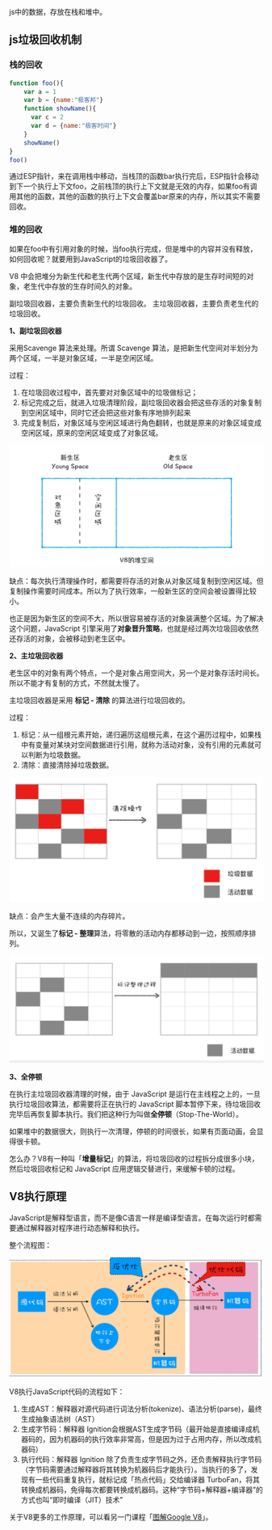 js中的数据，存放在栈和堆中。

## js垃圾回收机制

### 栈的回收

```js
function foo(){
    var a = 1
    var b = {name:"极客邦"}
    function showName(){
      var c = 2
      var d = {name:"极客时间"}
    }
    showName()
}
foo()
```

通过ESP指针，来在调用栈中移动，当栈顶的函数bar执行完后，ESP指针会移动到下一个执行上下文foo，之前栈顶的执行上下文就是无效的内存，如果foo有调用其他的函数，其他的函数的执行上下文会覆盖bar原来的内存，所以其实不需要回收。

### 堆的回收

如果在foo中有引用对象的时候，当foo执行完成，但是堆中的内容并没有释放，如何回收呢？就要用到JavaScript的垃圾回收器了。

V8 中会把堆分为新生代和老生代两个区域，新生代中存放的是生存时间短的对象，老生代中存放的生存时间久的对象。

副垃圾回收器，主要负责新生代的垃圾回收。
主垃圾回收器，主要负责老生代的垃圾回收。

**1、副垃圾回收器**

采用Scavenge 算法来处理。所谓 Scavenge 算法，是把新生代空间对半划分为两个区域，一半是对象区域，一半是空闲区域。

过程：
1. 在垃圾回收过程中，首先要对对象区域中的垃圾做标记；
2. 标记完成之后，就进入垃圾清理阶段，副垃圾回收器会把这些存活的对象复制到空闲区域中，同时它还会把这些对象有序地排列起来
3. 完成复制后，对象区域与空闲区域进行角色翻转，也就是原来的对象区域变成空闲区域，原来的空闲区域变成了对象区域。

![](images/img-20240502190598.png)

缺点：每次执行清理操作时，都需要将存活的对象从对象区域复制到空闲区域。但复制操作需要时间成本。所以为了执行效率，一般新生区的空间会被设置得比较小。

也正是因为新生区的空间不大，所以很容易被存活的对象装满整个区域。为了解决这个问题，JavaScript 引擎采用了**对象晋升策略**，也就是经过两次垃圾回收依然还存活的对象，会被移动到老生区中。

**2、主垃圾回收器**

老生区中的对象有两个特点，一个是对象占用空间大，另一个是对象存活时间长。所以不能才有复制的方式，不然就太慢了。

主垃圾回收器是采用 **标记 - 清除** 的算法进行垃圾回收的。

过程：
1. 标记：从一组根元素开始，递归遍历这组根元素，在这个遍历过程中，如果栈中有变量对某块对空间数据进行引用，就称为活动对象，没有引用的元素就可以判断为垃圾数据。
2. 清除：直接清除掉垃圾数据。

![](images/img-20240502190529.png)

缺点：会产生大量不连续的内存碎片。

所以，又诞生了**标记 - 整理**算法，将零散的活动内存都移动到一边，按照顺序排列。

![](images/img-20240502190547.png)

**3、全停顿**

在执行主垃圾回收器清理的时候，由于 JavaScript 是运行在主线程之上的，一旦执行垃圾回收算法，都需要将正在执行的 JavaScript 脚本暂停下来，待垃圾回收完毕后再恢复脚本执行。我们把这种行为叫做**全停顿**（Stop-The-World）。

如果堆中的数据很大，则执行一次清理，停顿的时间很长，如果有页面动画，会显得很卡顿。

怎么办？V8有一种叫「**增量标记**」的算法，将垃圾回收的过程拆分成很多小块，然后垃圾回收标记和 JavaScript 应用逻辑交替进行，来缓解卡顿的过程。


## V8执行原理

JavaScript是解释型语言，而不是像C语言一样是编译型语言。在每次运行时都需要通过解释器对程序进行动态解释和执行。

整个流程图：

![](images/img-20240502190597.png)

V8执行JavaScript代码的流程如下：
1. 生成AST：解释器对源代码进行词法分析(tokenize)、语法分析(parse)，最终生成抽象语法树（AST）
2. 生成字节码：解释器 Ignition会根据AST生成字节码（最开始是直接编译成机器码的，因为机器码的执行效率非常高，但是因为过于占用内存，所以改成机器码）
3. 执行代码：解释器 Ignition 除了负责生成字节码之外，还负责解释执行字节码（字节码需要通过解释器将其转换为机器码后才能执行）。当执行的多了，发现有一些代码重复执行，就标记成「热点代码」交给编译器 TurboFan，将其转换成机器码，免得每次都要转换成机器码。这种“字节码+解释器+编译器”的方式也叫“即时编译（JIT）技术”


关于V8更多的工作原理，可以看另一门课程「[图解Google V8](https://time.geekbang.org/column/intro/296?tab=catalog)」。
